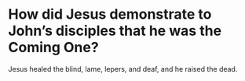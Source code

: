 # How did Jesus demonstrate to John’s disciples that he was the Coming One?

Jesus healed the blind, lame, lepers, and deaf, and he raised the dead.
